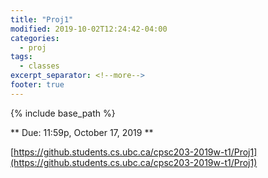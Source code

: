 ```yaml
---
title: "Proj1"
modified: 2019-10-02T12:24:42-04:00
categories:
  - proj
tags:
  - classes
excerpt_separator: <!--more-->
footer: true
---
```


{% include base_path %}

** Due: 11:59p, October 17, 2019 **

[https://github.students.cs.ubc.ca/cpsc203-2019w-t1/Proj1](https://github.students.cs.ubc.ca/cpsc203-2019w-t1/Proj1)

<!--more-->

